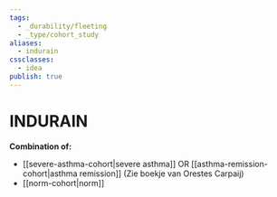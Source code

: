 ```yaml
---
tags:
  - _durability/fleeting
  - _type/cohort_study
aliases:
  - indurain
cssclasses:
  - idea
publish: true
---
```

# INDURAIN

**Combination of:**
- [[severe-asthma-cohort|severe asthma]] OR [[asthma-remission-cohort|asthma remission]] (Zie boekje van Orestes Carpaij)
- [[norm-cohort|norm]]
